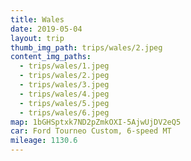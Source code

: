 ```yaml
---
title: Wales
date: 2019-05-04
layout: trip
thumb_img_path: trips/wales/2.jpeg
content_img_paths:
  - trips/wales/1.jpeg
  - trips/wales/2.jpeg
  - trips/wales/3.jpeg
  - trips/wales/4.jpeg
  - trips/wales/5.jpeg
  - trips/wales/6.jpeg
map: 1bGHSptxk7ND2pZmkOXI-5AjwUjDV2eQ5
car: Ford Tourneo Custom, 6-speed MT
mileage: 1130.6
---
```

